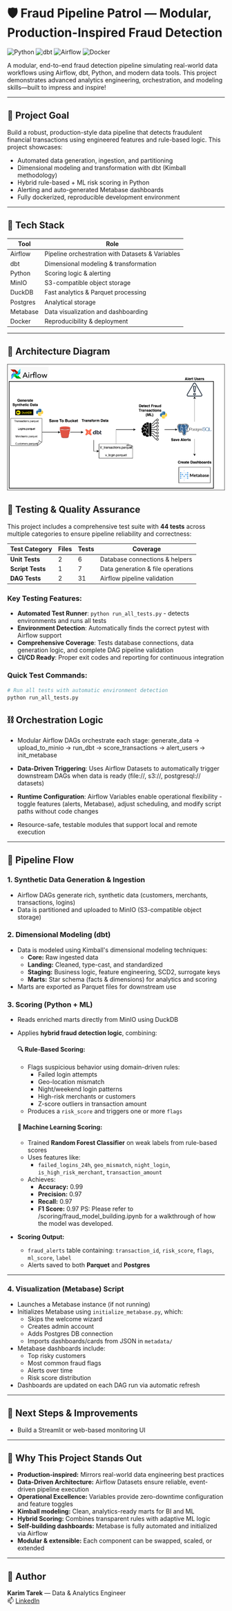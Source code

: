 # 🛡️ Fraud Pipeline Patrol — Modular, Production-Inspired Fraud Detection

![Python](https://img.shields.io/badge/Python-3.10-blue?logo=python)
![dbt](https://img.shields.io/badge/dbt-%23FF694B.svg?logo=dbt&logoColor=white)
![Airflow](https://img.shields.io/badge/Airflow-2.7.0-blue?logo=apache-airflow)
![Docker](https://img.shields.io/badge/Docker-Desktop-blue?logo=docker)

A modular, end-to-end fraud detection pipeline simulating real-world data workflows using Airflow, dbt, Python, and modern data tools. This project demonstrates advanced analytics engineering, orchestration, and modeling skills—built to impress and inspire!

---

## 🎯 Project Goal

Build a robust, production-style data pipeline that detects fraudulent financial transactions using engineered features and rule-based logic. This project showcases:

- Automated data generation, ingestion, and partitioning
- Dimensional modeling and transformation with dbt (Kimball methodology)
- Hybrid rule-based + ML risk scoring in Python
- Alerting and auto-generated Metabase dashboards
- Fully dockerized, reproducible development environment

---

## 🧱 Tech Stack

| Tool              | Role                                       |
|-------------------|--------------------------------------------|
| Airflow           | Pipeline orchestration with Datasets & Variables |
| dbt               | Dimensional modeling & transformation      |
| Python            | Scoring logic & alerting                   |
| MinIO             | S3-compatible object storage               |
| DuckDB            | Fast analytics & Parquet processing        |
| Postgres          | Analytical storage                         |
| Metabase          | Data visualization and dashboarding        |
| Docker            | Reproducibility & deployment               |

---


## 🧭 Architecture Diagram

![Architecture](assets/architecture_diagram.png)

## 🧪 Testing & Quality Assurance

This project includes a comprehensive test suite with **44 tests** across multiple categories to ensure pipeline reliability and correctness:

| Test Category | Files | Tests | Coverage |
|---------------|-------|-------|----------|
| **Unit Tests** | 2 | 6 | Database connections & helpers |
| **Script Tests** | 1 | 7 | Data generation & file operations |
| **DAG Tests** | 2 | 31 | Airflow pipeline validation |

### Key Testing Features:
- **Automated Test Runner**: `python run_all_tests.py` - detects environments and runs all tests
- **Environment Detection**: Automatically finds the correct pytest with Airflow support
- **Comprehensive Coverage**: Tests database connections, data generation logic, and complete DAG pipeline validation
- **CI/CD Ready**: Proper exit codes and reporting for continuous integration

### Quick Test Commands:
```bash
# Run all tests with automatic environment detection
python run_all_tests.py
```

## ⛓️ Orchestration Logic

- Modular Airflow DAGs orchestrate each stage:
generate_data → upload_to_minio → run_dbt → score_transactions → alert_users → init_metabase

- **Data-Driven Triggering**: Uses Airflow Datasets to automatically trigger downstream DAGs when data is ready (file://, s3://, postgresql:// datasets)
- **Runtime Configuration**: Airflow Variables enable operational flexibility - toggle features (alerts, Metabase), adjust scheduling, and modify script paths without code changes
- Resource-safe, testable modules that support local and remote execution

---

## 🔄 Pipeline Flow

### 1. **Synthetic Data Generation & Ingestion**
- Airflow DAGs generate rich, synthetic data (customers, merchants, transactions, logins)
- Data is partitioned and uploaded to MinIO (S3-compatible object storage)

### 2. **Dimensional Modeling (dbt)**
- Data is modeled using Kimball's dimensional modeling techniques:
  - **Core:** Raw ingested data
  - **Landing:** Cleaned, type-cast, and standardized
  - **Staging:** Business logic, feature engineering, SCD2, surrogate keys
  - **Marts:** Star schema (facts & dimensions) for analytics and scoring
- Marts are exported as Parquet files for downstream use

### 3. **Scoring (Python + ML)**

- Reads enriched marts directly from MinIO using DuckDB  
- Applies **hybrid fraud detection logic**, combining:

  #### 🔍 Rule-Based Scoring:
  - Flags suspicious behavior using domain-driven rules:
    - Failed login attempts
    - Geo-location mismatch
    - Night/weekend login patterns
    - High-risk merchants or customers
    - Z-score outliers in transaction amount
  - Produces a `risk_score` and triggers one or more `flags`

  #### 🤖 Machine Learning Scoring:
  - Trained **Random Forest Classifier** on weak labels from rule-based scores
  - Uses features like:
    - `failed_logins_24h`, `geo_mismatch`, `night_login`, `is_high_risk_merchant`, `transaction_amount`
  - Achieves:
    - **Accuracy:** 0.99
    - **Precision:** 0.97
    - **Recall:** 0.97
    - **F1 Score:** 0.97
  PS: Please refer to /scoring/fraud_model_building.ipynb for a walkthrough of how the model was developed. 

- **Scoring Output:**
  - `fraud_alerts` table containing: `transaction_id`, `risk_score`, `flags`, `ml_score`, `label`
  - Alerts saved to both **Parquet** and **Postgres**

---


### 4. **Visualization (Metabase) Script**
  - Launches a Metabase instance (if not running)
  - Initializes Metabase using `initialize_metabase.py`, which:
    - Skips the welcome wizard
    - Creates admin account
    - Adds Postgres DB connection
    - Imports dashboards/cards from JSON in `metadata/`
- Metabase dashboards include:
  - Top risky customers
  - Most common fraud flags
  - Alerts over time
  - Risk score distribution
- Dashboards are updated on each DAG run via automatic refresh

---

## 🚧 Next Steps & Improvements

- Build a Streamlit or web-based monitoring UI

---


## 🌟 Why This Project Stands Out

- **Production-inspired:** Mirrors real-world data engineering best practices
- **Data-Driven Architecture:** Airflow Datasets ensure reliable, event-driven pipeline execution
- **Operational Excellence:** Variables provide zero-downtime configuration and feature toggles
- **Kimball modeling:** Clean, analytics-ready marts for BI and ML
- **Hybrid Scoring:** Combines transparent rules with adaptive ML logic
- **Self-building dashboards:** Metabase is fully automated and initialized via Airflow
- **Modular & extensible:** Each component can be swapped, scaled, or extended

---

## 👤 Author

**Karim Tarek** — Data & Analytics Engineer  
📫 [LinkedIn](https://www.linkedin.com/in/karimtarek)

